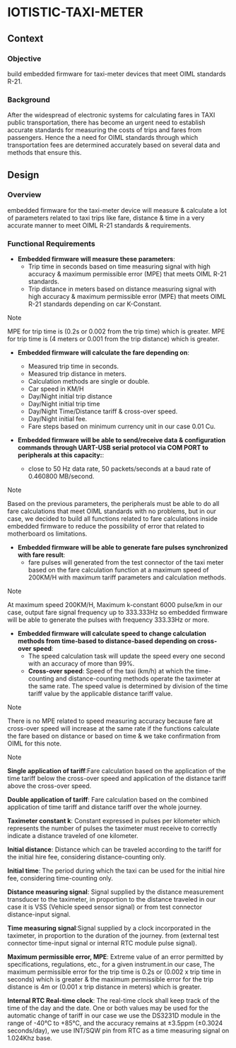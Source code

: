 # IOTISTIC-TAXI-METER
## Context

### Objective
build embedded firmware for taxi-meter devices that meet OIML standards R-21.

### Background
After the widespread of electronic systems for calculating fares in TAXI public transportation, there has become an urgent need to establish accurate standards for measuring the costs of trips and fares from passengers. Hence the a need for OIML standards through which transportation fees are determined accurately based on several data and methods that ensure this.

## Design
### Overview
embedded firmware for the taxi-meter device will measure & calculate a lot of parameters related to taxi trips like fare, distance & time in a very accurate manner to meet OIML R-21 standards & requirements.

### Functional Requirements
+ **Embedded firmware will measure these parameters**:
  - Trip time in seconds based on time measuring signal with high accuracy & maximum permissible error (MPE) that meets OIML R-21 standards.
  - Trip distance in meters based on distance measuring signal with high accuracy & maximum permissible error (MPE) that meets OIML R-21 standards depending on car K-Constant.
> [!NOTE]
> MPE for trip time is (0.2s or 0.002 from the trip time) which is greater.
> MPE for trip time is (4 meters or 0.001 from the trip distance) which is greater.
+ **Embedded firmware will calculate the fare depending on**:
  - Measured trip time in seconds.
  - Measured trip distance in meters.
  - Calculation methods are single or double.
  - Car speed in KM/H
  - Day/Night initial trip distance
  - Day/Night initial trip time
  - Day/Night Time/Distance tariff & cross-over speed.
  - Day/Night initial fee.
  - Fare steps based on minimum currency unit in our case 0.01 Cu.
  
+ **Embedded firmware will be able to send/receive data & configuration commands through UART-USB serial protocol via COM PORT to peripherals at this capacity:**:
  -  close to 50 Hz data rate, 50 packets/seconds at a baud rate of 0.460800 MB/second.
> [!NOTE]
> Based on the previous parameters, the peripherals must be able to do all fare calculations that meet OIML standards with no problems, but in our case, we decided to build all functions related to fare calculations inside embedded firmware to reduce the possibility of error that related to motherboard os limitations.
+ **Embedded firmware will be able to generate fare pulses synchronized with fare result**:
  - fare pulses will generated from the test connector of the taxi meter based on the fare calculation function at a maximum speed of 200KM/H with maximum tariff parameters and calculation methods.
> [!NOTE]
> At maximum speed 200KM/H, Maximum k-constant 6000 pulse/km in our case, output fare signal frequency up to 333.333Hz so embedded firmware will be able to generate the pulses with frequency 333.33Hz or more.
+ **Embedded firmware will calculate speed to change calculation methods from time-based to distance-based depending on cross-over speed**:
  - The speed calculation task will update the speed every one second with an accuracy of more than 99%.
  - **Cross-over speed**: Speed of the taxi (km/h) at which the time-counting and distance-counting methods operate the taximeter at the same rate. The speed value is determined by division of the time tariff value by the applicable distance tariff value.
> [!NOTE]
  > There is no MPE related to speed measuring accuracy because fare at cross-over speed will increase at the same rate if the functions calculate the fare based on distance or based on time & we take confirmation from OIML for this note.  
 
> [!NOTE]
> 
> **Single application of tariff**:Fare calculation based on the application of the time tariff below the cross-over speed and application of the distance tariff above the cross-over speed.
> 
> **Double application of tariff**: Fare calculation based on the combined application of time tariff and distance tariff over the whole journey.
>
> **Taximeter constant k**: Constant expressed in pulses per kilometer which represents the number of pulses the taximeter must receive to correctly indicate a distance traveled of one kilometer.
>
> **Initial distance**: Distance which can be traveled according to the tariff for the initial hire fee, considering distance-counting only.
>
> **Initial time**: The period during which the taxi can be used for the initial hire fee, considering time-counting only.
>
> **Distance measuring signal**: Signal supplied by the distance measurement transducer to the taximeter, in proportion to the distance traveled in our case it is VSS (Vehicle speed sensor signal) or from test connector distance-input signal.
>
> **Time measuring signal**:Signal supplied by a clock incorporated in the taximeter, in proportion to the duration of the journey. from (external test connector time-input signal or internal RTC module pulse signal).
>
> **Maximum permissible error, MPE**: Extreme value of an error permitted by specifications, regulations, etc., for a given instrument.in our case, The maximum permissible error for the trip time  is 0.2s or (0.002 x trip time in seconds) which is greater & the maximum permissible error for the trip distance is 4m or (0.001 x trip distance in meters) which is greater.
>
> **Internal RTC Real-time clock**: The real-time clock shall keep track of the time of the day and the date. One or both values may be used for the automatic change of tariff in our case we use the DS3231D module in the range of -40°C to +85°C, and the accuracy remains at ±3.5ppm (±0.3024 seconds/day), we use INT/SQW pin from RTC as a time measuring signal on 1.024Khz base.
> 




